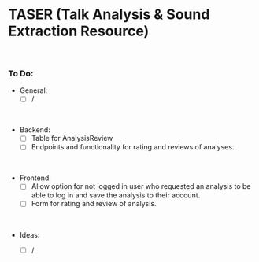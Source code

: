 # TASER (Talk Analysis & Sound Extraction Resource)

<br/>

### To Do:

- General:
    - [ ] /

<br/>

- Backend:
    - [ ] Table for AnalysisReview
    - [ ] Endpoints and functionality for rating and reviews of analyses.

<br/>

- Frontend:
    - [ ] Allow option for not logged in user who requested an analysis to be able to log in and save the analysis to their account.
    - [ ] Form for rating and review of analysis.

<br/>

- Ideas:
    - [ ] /
    
